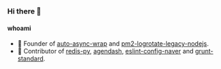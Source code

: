 ### Hi there 👋

#### whoami
* 🔭 Founder of [auto-async-wrap](https://github.com/naver/auto-async-wrap) and [pm2-logrotate-legacy-nodejs](https://github.com/rapidia/pm2-logrotate-legacy-nodejs).
* 🌱 Contributor of [redis-py](https://github.com/redis/redis-py), [agendash](https://github.com/agenda/agendash), [eslint-config-naver](https://github.com/naver/eslint-config-naver) and [grunt-standard](https://github.com/EasyAsABC123/grunt-standard).
<!--
**rapidia/rapidia** is a ✨ _special_ ✨ repository because its `README.md` (this file) appears on your GitHub profile.

Here are some ideas to get you started:

- 🔭 I’m currently working on ...
- 🌱 I’m currently learning ...
- 👯 I’m looking to collaborate on ...
- 🤔 I’m looking for help with ...
- 💬 Ask me about ...
- 📫 How to reach me: ...
- 😄 Pronouns: ...
- ⚡ Fun fact: ...
-->
